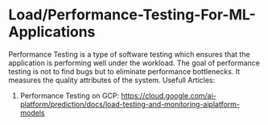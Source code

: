 # Load/Performance-Testing-For-ML-Applications
Performance Testing is a type of software testing which ensures that the application is performing well under the workload. The goal of performance testing is not to find bugs but to eliminate performance bottlenecks. It measures the quality attributes of the system. 
Usefull Articles: 
1. Performance Testing on GCP: https://cloud.google.com/ai-platform/prediction/docs/load-testing-and-monitoring-aiplatform-models
